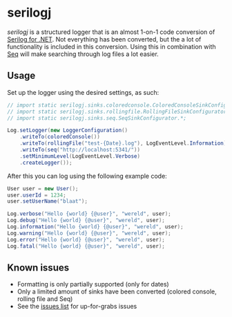 # serilogj

_serilogj_ is a structured logger that is an almost 1-on-1 code conversion of [Serilog for .NET](https://serilog.net). Not everything has been converted, but the a lot of functionality is included in this conversion. Using this in combination with [Seq](https://getseq.net) will make searching through log files a lot easier.

## Usage

Set up the logger using the desired settings, as such:

```java
// import static serilogj.sinks.coloredconsole.ColoredConsoleSinkConfigurator.*;
// import static serilogj.sinks.rollingfile.RollingFileSinkConfigurator.*;
// import static serilogj.sinks.seq.SeqSinkConfigurator.*;

Log.setLogger(new LoggerConfiguration()
	.writeTo(coloredConsole())
	.writeTo(rollingFile("test-{Date}.log"), LogEventLevel.Information)
	.writeTo(seq("http://localhost:5341/"))
	.setMinimumLevel(LogEventLevel.Verbose)
	.createLogger());
```

After this you can log using the following example code:

```java
User user = new User();
user.userId = 1234;
user.setUserName("blaat");

Log.verbose("Hello {world} {@user}", "wereld", user);
Log.debug("Hello {world} {@user}", "wereld", user);
Log.information("Hello {world} {@user}", "wereld", user);
Log.warning("Hello {world} {@user}", "wereld", user);
Log.error("Hello {world} {@user}", "wereld", user);
Log.fatal("Hello {world} {@user}", "wereld", user);
```

## Known issues

* Formatting is only partially supported (only for dates)
* Only a limited amount of sinks have been converted (colored console, rolling file and Seq)
* See the [issues list](https://github.com/80dB/serilogj/issues) for up-for-grabs issues
 
